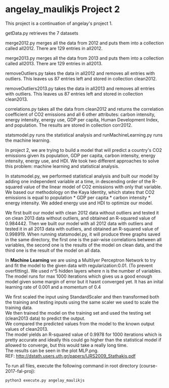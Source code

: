 # angelay_maulikjs Project 2

This project is a continuation of angelay's project 1.

getData.py retrieves the 7 datasets <br />

merge2012.py merges all the data from 2012 and puts them into a collection called all2012. There are 129 entries in all2012. <br />

merge2013.py merges all the data from 2013 and puts them into a collection called all2013. There are 129 entries in all2013. <br />

removeOutliers.py takes the data in all2012 and removes all entries with outliers. This leaves us 87 entries left and stored in collection clean2012. <br />

removeOutliers2013.py takes the data in all2013 and removes all entries with outliers. This leaves us 87 entries left and stored in collection clean2013. <br />

correlations.py takes all the data from clean2012 and returns the correlation coefficient of CO2 emissions and all 6 other attributes: carbon intensity, energy intensity, energy use, GDP per capita, Human Development Index, and population. The results are stored in collection corr2012. <br />

statsmodel.py runs the statistical analysis and runMachineLearning.py runs the machine learning.

In project 2, we are trying to build a model that will predict a country's CO2 emissions given its population, GDP per capita, carbon intensity, energy intensity, energy use, and HDI. We took two different approaches to solve this problem: machine learning and statistical analysis. <br />

In statsmodel.py, we performed statistical analysis and built our model by adding one independent variable at a time, in descending order of the R-squared value of the linear model of CO2 emissions with only that variable. We based our methodology on the Kaya Identity, which states that CO2 emissions is equal to population * GDP per capita * carbon intensity * energy intensity. We added energy use and HDI to optimize our model. <br />

We first built our model with clean 2012 data without outliers and tested it on clean 2013 data without outliers, and obtained an R-squared value of 0.984442. Then we built our model with all 2012 data with outliers and tested it in all 2013 data with outliers, and obtained an R-squared value of 0.998919. When running statsmodel.py, it will produce three graphs saved in the same directory, the first one is the pair-wise correlations between all variables, the second one is the results of the model on clean data, and the third one is the result of the model on all data. <br />

In __Machine Learning__ we are using a Multilyer Perceptron Network to try and fit the model to the given data with regularization:0.01. (To prevent overfitting). We used n^5 hidden layers where n is the number of variables. The model runs for max 1000 iterations which gives us a good enough model given some margin of error but it hasnt converged yet. It has an inital learning rate of 0.001 and a momentum of 0.4 <br />

We first scaled the input using StandardScaler and then transformed both the training and testing inputs using the same scaler we used to scale the training data. <br />
We then trained the model on the training set and used the testing set (clean2013 data) to predict the output.<br />
We compared the predicted values from the model to the known output values of clean2013. <br />
The model yields an R-squared value of 0.9978 for 1000 iterations which is pretty accurate and ideally this could go higher than the statistical model if allowed to converge, but this would take a really long time. <br />
The results can be seen in the plot MLP.png. <br />
REF: http://dstath.users.uth.gr/papers/IJRS2009_Stathakis.pdf

To run all files, execute the following command in root directory (course-2017-fal-proj):
```
python3 execute.py angelay_maulikjs
```
